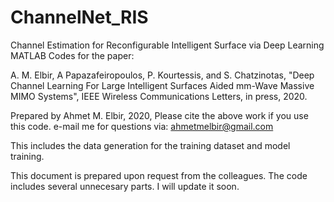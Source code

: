 # ChannelNet_RIS
Channel Estimation for Reconfigurable Intelligent Surface via Deep Learning
MATLAB Codes for the paper: 

A. M. Elbir, A Papazafeiropoulos, P. Kourtessis, and S. Chatzinotas, "Deep Channel Learning For Large Intelligent Surfaces Aided mm-Wave Massive MIMO Systems", IEEE Wireless Communications Letters, in press, 2020.

Prepared by Ahmet M. Elbir, 2020, Please cite the above work if you use this code. e-mail me for questions via: ahmetmelbir@gmail.com 

This includes the data generation for the training dataset and model training.

This document is prepared upon request from the colleagues. The code includes several unnecesary parts. I will update it soon.
